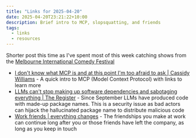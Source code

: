 ```yaml
---
title: "Links for 2025-04-20"
date: 2025-04-20T23:21:22+10:00
description: Brief intro to MCP, slopsquatting, and friends
tags:
  - links
  - resources
---
```


Shorter post this time as I've spent most of this week catching shows from the [Melbourne International Comedy Festival](https://www.comedyfestival.com.au/)

- [I don't know what MCP is and at this point I'm too afraid to ask | Cassidy Williams](https://cassidoo.co/post/what-is-mcp/) - A quick intro to MCP (Model Context Protocol) with links to learn more
- [LLMs can't stop making up software dependencies and sabotaging everything | The Register](https://www.theregister.com/AMP/2025/04/12/ai_code_suggestions_sabotage_supply_chain/) - Since September LLMs have produced code with made-up package names. This is a security issue as bad actors can hijack the hallucinated package name to distribute malicious code
- [Work friends | everything changes](https://everythingchanges.us/blog/work-friends/) - The friendships you make at work can continue long after you or those friends have left the company, as long as you keep in touch
